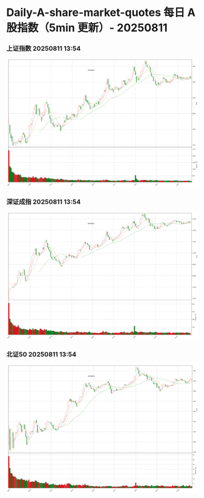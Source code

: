 
# Daily-A-share-market-quotes 每日 A 股指数（5min 更新）- 20250811

### 上证指数 20250811 13:54
![](./fig/2025/8/20250811-sh000001.png)

### 深证成指 20250811 13:54
![](./fig/2025/8/20250811-sz399001.png)

### 北证50 20250811 13:54
![](./fig/2025/8/20250811-bj899050.png)

